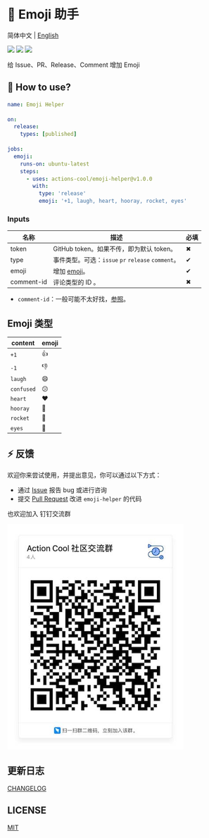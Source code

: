 # 🤪 Emoji 助手

简体中文 | [English](./README.en-US.md)

![](https://img.shields.io/github/workflow/status/actions-cool/emoji-helper/CI?style=flat-square)
[![](https://img.shields.io/badge/marketplace-emoji--helper-blueviolet?style=flat-square)](https://github.com/marketplace/actions/emoji-helper)
[![](https://img.shields.io/github/v/release/actions-cool/emoji-helper?style=flat-square&color=orange)](https://github.com/actions-cool/emoji-helper/releases)

给 Issue、PR、Release、Comment 增加 Emoji

## 🚀 How to use?

```yml
name: Emoji Helper

on:
  release:
    types: [published]

jobs:
  emoji:
    runs-on: ubuntu-latest
    steps:
      - uses: actions-cool/emoji-helper@v1.0.0
        with:
          type: 'release'
          emoji: '+1, laugh, heart, hooray, rocket, eyes'
```

### Inputs

| 名称 | 描述 | 必填 |
| -- | -- | -- |
| token | GitHub token。如果不传，即为默认 token。 | ✖ |
| type | 事件类型。可选：`issue` `pr` `release` `comment`。 | ✔ |
| emoji | 增加 [emoji](#emoji-类型)。 | ✔ |
| comment-id | 评论类型的 ID 。 | ✖ |

- `comment-id`：一般可能不太好找，[参照](https://github.com/actions-cool/issues-helper#find-comments)。

## Emoji 类型

| content | emoji |
| -- | -- |
| `+1` | 👍 |
| `-1` | 👎 |
| `laugh` | 😄 |
| `confused` | 😕 |
| `heart` | ❤️ |
| `hooray` | 🎉 |
| `rocket` | 🚀 |
| `eyes` | 👀 |

## ⚡ 反馈

欢迎你来尝试使用，并提出意见，你可以通过以下方式：

- 通过 [Issue](https://github.com/actions-cool/emoji-helper/issues) 报告 bug 或进行咨询
- 提交 [Pull Request](https://github.com/actions-cool/emoji-helper/pulls) 改进 `emoji-helper` 的代码

也欢迎加入 钉钉交流群

![](https://github.com/actions-cool/resources/blob/main/dingding.jpeg?raw=true)

## 更新日志

[CHANGELOG](./CHANGELOG.md)

## LICENSE

[MIT](./LICENSE)
